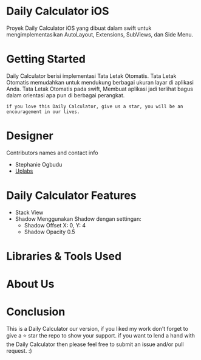 # Daily Calculator iOS
Proyek Daily Calculator iOS yang dibuat dalam swift untuk mengimplementasikan AutoLayout, Extensions, SubViews, dan Side Menu.

# Getting Started
Daily Calculator berisi implementasi Tata Letak Otomatis. Tata Letak Otomatis memudahkan untuk mendukung berbagai ukuran layar di aplikasi Anda. Tata Letak Otomatis pada swift, Membuat aplikasi jadi terlihat bagus dalam orientasi apa pun di berbagai perangkat. 

```
if you love this Daily Calculator, give us a star, you will be an encouragement in our lives.
```

# Designer
Contributors names and contact info
* Stephanie Ogbudu
* [Uplabs](https://www.uplabs.com/posts/calculator-app-90e0923d-c26b-4f19-9320-4e716271c868)

# Daily Calculator Features
* Stack View
* Shadow
  Menggunakan Shadow dengan settingan:
  * Shadow Offset X: 0, Y: 4
  * Shadow Opacity 0.5
# Libraries & Tools Used

# About Us

# Conclusion
This is a Daily Calculator our version, if you liked my work don't forget to give a ⭐ star the repo to show your support. if you want to lend a hand with the Daily Calculator then please feel free to submit an issue and/or pull request. :)
